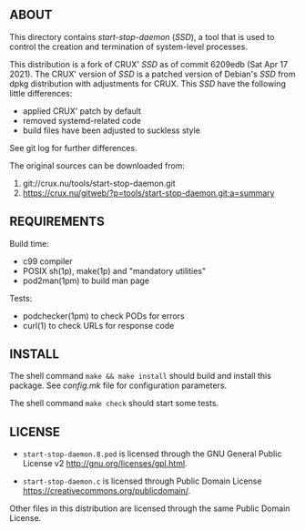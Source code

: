 ABOUT
-----
This directory contains *start-stop-daemon* (*SSD*), a tool that is
used to control the creation and termination of system-level
processes.

This distribution is a fork of CRUX' *SSD* as of commit 6209edb
(Sat Apr 17 2021).  The CRUX' version of *SSD* is a patched version
of Debian's *SSD* from dpkg distribution with adjustments for CRUX.
This *SSD* have the following little differences:
  * applied CRUX' patch by default
  * removed systemd-related code
  * build files have been adjusted to suckless style

See git log for further differences.

The original sources can be downloaded from:
  1. git://crux.nu/tools/start-stop-daemon.git
  2. https://crux.nu/gitweb/?p=tools/start-stop-daemon.git;a=summary

REQUIREMENTS
------------
Build time:
  * c99 compiler
  * POSIX sh(1p), make(1p) and "mandatory utilities"
  * pod2man(1pm) to build man page

Tests:
  * podchecker(1pm) to check PODs for errors
  * curl(1) to check URLs for response code

INSTALL
-------
The shell command `make && make install` should build and install this
package.  See *config.mk* file for configuration parameters.

The shell command `make check` should start some tests.

LICENSE
-------
- `start-stop-daemon.8.pod` is licensed through the GNU General Public
License v2 <http://gnu.org/licenses/gpl.html>.

- `start-stop-daemon.c` is licensed through Public Domain License
<https://creativecommons.org/publicdomain/>.

Other files in this distribution are licensed through the same
Public Domain License.


<!-- vim:sw=2:ts=2:sts=2:et:cc=72:tw=70
End of file. -->
